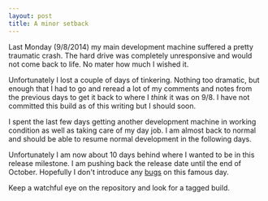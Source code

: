 ```yaml
---
layout: post
title: A minor setback
---
```


Last Monday (9/8/2014) my main development machine suffered a pretty traumatic crash. The hard drive was completely unresponsive and would not come back to life. No mater how much I wished it.

Unfortunately I lost a couple of days of tinkering.  Nothing too dramatic, but enough that I had to go and reread a lot of my comments and notes from the previous days to get it back to where I *think* it was on 9/8. I have not committed this build as of this writing but I should soon.

I spent the last few days getting another development machine in working condition as well as taking care of my day job. I am almost back to normal and should be able to resume normal development in the following days.

Unfortunately I am now about 10 days behind where I wanted to be in this release milestone. I am pushing back the release date until the end of October. Hopefully I don't introduce any [bugs](http://en.wikipedia.org/wiki/Halloween_Problem) on this famous day.

Keep a watchful eye on the repository and look for a tagged build.
